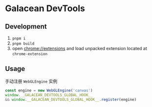 # Galacean DevTools

## Development

1. `pnpm i`
1. `pnpm build`
1. open [chrome://extensions](chrome://extensions) and load unpacked extension located at `chrome-extension`

## Usage

手动注册 `WebGLEngine` 实例

```js
const engine = new WebGLEngine('canvas')
window.__GALACEAN_DEVTOOLS_GLOBAL_HOOK__
&& window.__GALACEAN_DEVTOOLS_GLOBAL_HOOK__.register(engine)
```
